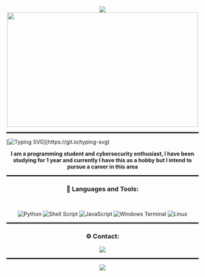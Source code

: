 <div align="center" >
<img src="https://capsule-render.vercel.app/api?type=waving&color=0:6b1f20,100:710c04&reversal=true&height=120&width=100%&section=header">
<img width="500px" height="300px" src="https://github.com/arlindx/arlindx/assets/139892800/24a18cc7-675a-430a-b357-6f88902ef302">
<hr style="border: 1px solid black;">  
 
</div>

[![Typing SVG](https://readme-typing-svg.demolab.com?font=Fira+Code&weight=600&size=24&pause=1000&color=B30000&center=true&vCenter=true&width=1200&lines=Hey%2C+I'am+Arlindx.)](https://git.io/typing-svg)

<div align="center">
 <strong aling="center"> <p> I am a programming student and cybersecurity enthusiast, I have been studying for 1 year and currently I have this as a hobby but I intend to pursue a career in this area </p> </strong>
 <hr style="border: 1px solid black;">  

<h3>🔧 Languages and Tools:</h3>
<br>

![Python](https://img.shields.io/badge/python-3670A0?style=for-the-badge&logo=python&logoColor=ffdd54)
![Shell Script](https://img.shields.io/badge/shell_script-%23121011.svg?style=for-the-badge&logo=gnu-bash&logoColor=white)
![JavaScript](https://img.shields.io/badge/javascript-%23323330.svg?style=for-the-badge&logo=javascript&logoColor=%23F7DF1E)
![Windows Terminal](https://img.shields.io/badge/Windows%20Terminal-%234D4D4D.svg?style=for-the-badge&logo=windows-terminal&logoColor=white)
![Linux](https://img.shields.io/badge/Linux-FCC624?style=for-the-badge&logo=linux&logoColor=black)

 <hr style="border: 1px solid black;">  

<h3>⚙️ Contact:</h3>

<a href = "mailto:arlindx.txt@gmail.com">
  <img src="https://img.shields.io/badge/Gmail-D14836?style=for-the-badge&logo=gmail&logoColor=white" target="_blank"></a>

 <hr style="border: 1px solid black;">  

<img src="https://capsule-render.vercel.app/api?type=waving&color=0:6b1f20,100:710c04&reversal=true&height=120&width=100%&section=header">
</div>

